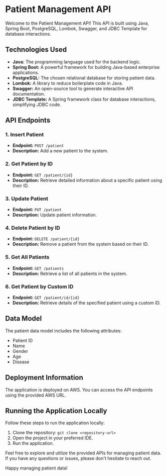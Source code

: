 # Patient Management API

Welcome to the Patient Management API! This API is built using Java, Spring Boot, PostgreSQL, Lombok, Swagger, and JDBC Template for database interactions.

## Technologies Used

- **Java:** The programming language used for the backend logic.
- **Spring Boot:** A powerful framework for building Java-based enterprise applications.
- **PostgreSQL:** The chosen relational database for storing patient data.
- **Lombok:** A library to reduce boilerplate code in Java.
- **Swagger:** An open-source tool to generate interactive API documentation.
- **JDBC Template:** A Spring framework class for database interactions, simplifying JDBC code.

## API Endpoints

### 1. Insert Patient

- **Endpoint:** `POST /patient`
- **Description:** Add a new patient to the system.
  
### 2. Get Patient by ID

- **Endpoint:** `GET /patient/{id}`
- **Description:** Retrieve detailed information about a specific patient using their ID.
  
### 3. Update Patient

- **Endpoint:** `PUT /patient`
- **Description:** Update patient information.
  
### 4. Delete Patient by ID

- **Endpoint:** `DELETE /patient/{id}`
- **Description:** Remove a patient from the system based on their ID.
  
### 5. Get All Patients

- **Endpoint:** `GET /patients`
- **Description:** Retrieve a list of all patients in the system.
  
### 6. Get Patient by Custom ID

- **Endpoint:** `GET /patient/id/{id}`
- **Description:** Retrieve details of the specified patient using a custom ID.

## Data Model

The patient data model includes the following attributes:

- Patient ID
- Name
- Gender
- Age
- Disease

## Deployment Information

The application is deployed on AWS. You can access the API endpoints using the provided AWS URL.

## Running the Application Locally

Follow these steps to run the application locally:

1. Clone the repository: `git clone <repository-url>`
2. Open the project in your preferred IDE.
3. Run the application.

Feel free to explore and utilize the provided APIs for managing patient data. If you have any questions or issues, please don't hesitate to reach out.

Happy managing patient data!
